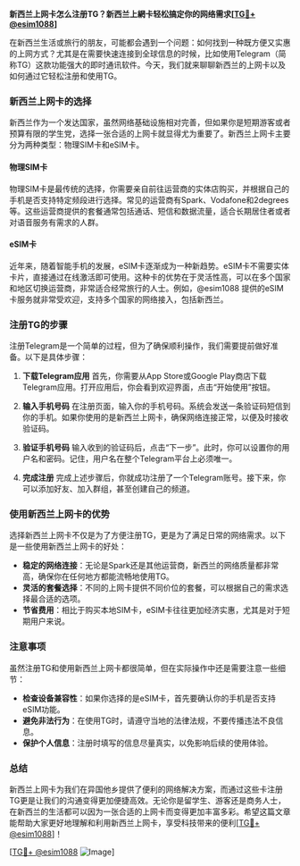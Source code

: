 **新西兰上网卡怎么注册TG？新西兰上網卡轻松搞定你的网络需求[[TG💪+ @esim1088](https://t.me/s/esim1088)]**

在新西兰生活或旅行的朋友，可能都会遇到一个问题：如何找到一种既方便又实惠的上网方式？尤其是在需要快速连接到全球信息的时候，比如使用Telegram（简称TG）这款功能强大的即时通讯软件。今天，我们就来聊聊新西兰的上网卡以及如何通过它轻松注册和使用TG。

### 新西兰上网卡的选择

新西兰作为一个发达国家，虽然网络基础设施相对完善，但如果你是短期游客或者预算有限的学生党，选择一张合适的上网卡就显得尤为重要了。新西兰上网卡主要分为两种类型：物理SIM卡和eSIM卡。

#### 物理SIM卡

物理SIM卡是最传统的选择，你需要亲自前往运营商的实体店购买，并根据自己的手机是否支持特定频段进行选择。常见的运营商有Spark、Vodafone和2degrees等。这些运营商提供的套餐通常包括通话、短信和数据流量，适合长期居住者或者对语音服务有需求的人群。

#### eSIM卡

近年来，随着智能手机的发展，eSIM卡逐渐成为一种新趋势。eSIM卡不需要实体卡片，直接通过在线激活即可使用。这种卡的优势在于灵活性高，可以在多个国家和地区切换运营商，非常适合经常旅行的人士。例如，@esim1088 提供的eSIM卡服务就非常受欢迎，支持多个国家的网络接入，包括新西兰。

### 注册TG的步骤

注册Telegram是一个简单的过程，但为了确保顺利操作，我们需要提前做好准备。以下是具体步骤：

1. **下载Telegram应用**
   首先，你需要从App Store或Google Play商店下载Telegram应用。打开应用后，你会看到欢迎界面，点击“开始使用”按钮。

2. **输入手机号码**
   在注册页面，输入你的手机号码。系统会发送一条验证码短信到你的手机。如果你使用的是新西兰上网卡，确保网络连接正常，以便及时接收验证码。

3. **验证手机号码**
   输入收到的验证码后，点击“下一步”。此时，你可以设置你的用户名和密码。记住，用户名在整个Telegram平台上必须唯一。

4. **完成注册**
   完成上述步骤后，你就成功注册了一个Telegram账号。接下来，你可以添加好友、加入群组，甚至创建自己的频道。

### 使用新西兰上网卡的优势

选择新西兰上网卡不仅是为了方便注册TG，更是为了满足日常的网络需求。以下是一些使用新西兰上网卡的好处：

- **稳定的网络连接**：无论是Spark还是其他运营商，新西兰的网络质量都非常高，确保你在任何地方都能流畅地使用TG。
- **灵活的套餐选择**：不同的上网卡提供不同价位的套餐，可以根据自己的需求选择最合适的选项。
- **节省费用**：相比于购买本地SIM卡，eSIM卡往往更加经济实惠，尤其是对于短期用户来说。

### 注意事项

虽然注册TG和使用新西兰上网卡都很简单，但在实际操作中还是需要注意一些细节：

- **检查设备兼容性**：如果你选择的是eSIM卡，首先要确认你的手机是否支持eSIM功能。
- **避免非法行为**：在使用TG时，请遵守当地的法律法规，不要传播违法不良信息。
- **保护个人信息**：注册时填写的信息尽量真实，以免影响后续的使用体验。

### 总结

新西兰上网卡为我们在异国他乡提供了便利的网络解决方案，而通过这些卡注册TG更是让我们的沟通变得更加便捷高效。无论你是留学生、游客还是商务人士，在新西兰的生活都可以因为一张合适的上网卡而变得更加丰富多彩。希望这篇文章能帮助大家更好地理解和利用新西兰上网卡，享受科技带来的便利[[TG💪+ @esim1088](https://t.me/s/esim1088)]！

[[TG💪+ @esim1088](https://t.me/s/esim1088) ![Image](https://i.postimg.cc/4NQfJmqS/Snipaste-2025-05-13-00-14-12.png)]